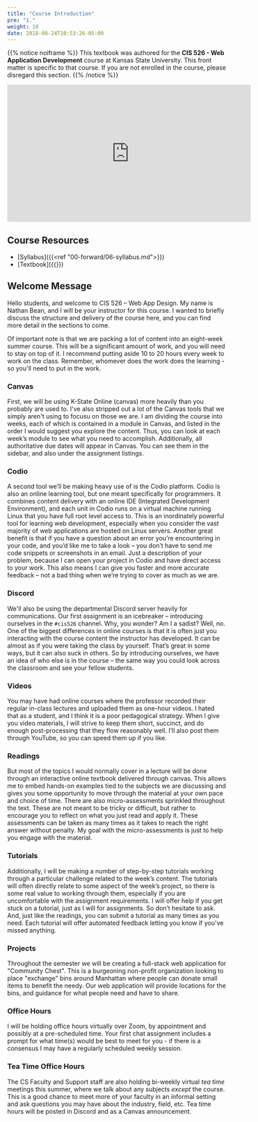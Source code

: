 ```yaml
---
title: "Course Introduction"
pre: "1."
weight: 10
date: 2018-08-24T10:53:26-05:00
---
```


{{% notice noiframe %}}
This textbook was authored for the **CIS 526 - Web Application Development** course at Kansas State University.  This front matter is specific to that course.  If you are not enrolled in the course, please disregard this section.
{{% /notice %}}

<iframe width="560" height="315" src="https://www.youtube.com/embed/6LQVVQCm8VY" frameborder="0" allow="accelerometer; autoplay; encrypted-media; gyroscope; picture-in-picture" allowfullscreen></iframe>

## Course Resources

* [Syllabus]({{<ref "00-forward/06-syllabus.md">}})
* [Textbook]({{<param textbookURL>}})

## Welcome Message 
Hello students, and welcome to CIS 526 – Web App Design.  My name is Nathan Bean, and I will be your instructor for this course.  I wanted to briefly discuss the structure and delivery of the course here, and you can find more detail in the sections to come.

Of important note is that we are packing a lot of content into an eight-week summer course.  This will be a significant amount of work, and you will need to stay on top of it.  I recommend putting aside 10 to 20 hours every week to work on the class.  Remember, whomever does the work does the learning - so you'll need to put in the work.

### Canvas

First, we will be using K-State Online (canvas) more heavily than you probably are used to.  I've also stripped out a lot of the Canvas tools that we simply aren't using to focusu on those we are.  I am dividing the course into weeks, each of which is contained in a module in Canvas, and listed in the order I would suggest you explore the content.  Thus, you can look at each week’s module to see what you need to accomplish.  Additionally, all authoritative due dates will appear in Canvas.  You can see them in the sidebar, and also under the assignment listings.

### Codio

A second tool we’ll be making heavy use of is the Codio platform.  Codio is also an online learning tool, but one meant specifically for programmers.  It combines content delivery with an online IDE (Integrated Development Environment), and each unit in Codio runs on a virtual machine running Linux that you have full root level access to.  This is an inordinately powerful tool for learning web development, especially when you consider the vast majority of web applications are hosted on Linux servers.  Another great benefit is that if you have a question about an error you’re encountering in your code, and you’d like me to take a look – you don’t have to send me code snippets or screenshots in an email.  Just a description of your problem, because I can open your project in Codio and have direct access to your work. This also means I can give you faster and more accurate feedback – not a bad thing when we’re trying to cover as much as we are.

### Discord

We'll also be using the departmental Discord server heavily for communications.  Our first assignment is an icebreaker – introducing ourselves in the `#cis526` channel.  Why, you wonder?  Am I a sadist?  Well, no.  One of the biggest differences in online courses is that it is often just you interacting with the course content the instructor has developed.  It can be almost as if you were taking the class by yourself.  That’s great in some ways, but it can also suck in others.  So by introducing ourselves, we have an idea of who else is in the course – the same way you could look across the classroom and see your fellow students.

### Videos

You may have had online courses where the professor recorded their regular in-class lectures and uploaded them as one-hour videos.  I hated that as a student, and I think it is a poor pedagogical strategy.  When I give you video materials, I will strive to keep them short, succinct, and do enough post-processing that they flow reasonably well.  I’ll also post them through YouTube, so you can speed them up if you like.

### Readings

But most of the topics I would normally cover in a lecture will be done through an interactive online textbook delivered through canvas.  This allows me to embed hands-on examples tied to the subjects we are discussing and gives you some opportunity to move through the material at your own pace and choice of time.  There are also micro-assessments sprinkled throughout the text.  These are not meant to be tricky or difficult, but rather to encourage you to reflect on what you just read and apply it.  These assessments can be taken as many times as it takes to reach the right answer without penalty.   My goal with the micro-assessments is just to help you engage with the material.

### Tutorials

Additionally, I will be making a number of step-by-step tutorials working through a particular challenge related to the week’s content.  The tutorials will often directly relate to some aspect of the week’s project, so there is some real value to working through them, especially if you are uncomfortable with the assignment requirements.  I will offer help if you get stuck on a tutorial, just as I will for assignments.  So don’t hesitate to ask.  And, just like the readings, you can submit a tutorial as many times as you need.  Each tutorial will offer automated feedback letting you know if you've missed anything.

### Projects 

Throughout the semester we will be creating a full-stack web application for "Community Chest".  This is a burgeoning non-profit organization looking to place "exchange" bins around Manhattan where people can donate small items to benefit the needy.  Our web application will provide locations for the bins, and guidance for what people need and have to share.

### Office Hours 

I will be holding office hours virtually over Zoom, by appointment and possibly at a pre-scheduled time.  Your first chat assignment includes a prompt for what time(s) would be best to meet for you - if there is a consensus I may have a regularly scheduled weekly session.  

### Tea Time Office Hours

The CS Faculty and Support staff are also holding bi-weekly virtual _tea time_ meetings this summer, where we talk about any subjects _except_ the course.  This is a good chance to meet more of your faculty in an informal setting and ask questions you may have about the industry, field, etc.  Tea time hours will be posted in Discord and as a Canvas announcement.